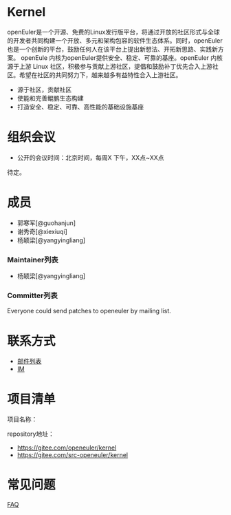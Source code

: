 # Kernel

openEuler是一个开源、免费的Linux发行版平台，将通过开放的社区形式与全球的开发者共同构建一个开放、多元和架构包容的软件生态体系。同时，openEuler也是一个创新的平台，鼓励任何人在该平台上提出新想法、开拓新思路、实践新方案。
openEule 内核为openEuler提供安全、稳定、可靠的基座。openEuler 内核源于上游 Linux 社区，积极参与贡献上游社区，提倡和鼓励补丁优先合入上游社区。希望在社区的共同努力下，越来越多有益特性合入上游社区。

- 源于社区，贡献社区
- 使能和完善鲲鹏生态构建
- 打造安全、稳定、可靠、高性能的基础设施基座

# 组织会议

- 公开的会议时间：北京时间，每周X 下午，XX点~XX点

待定。

# 成员

- 郭寒军[@guohanjun]
- 谢秀奇[@xiexiuqi]
- 杨颖梁[@yangyingliang]

### Maintainer列表

- 杨颖梁[@yangyingliang]

### Committer列表

Everyone could send patches to openeuler by mailing list.

# 联系方式

- [邮件列表](kernel@openeuler.org)
- [IM](#openeuler-dev)

# 项目清单

项目名称：

repository地址：
- https://gitee.com/openeuler/kernel
- https://gitee.com/src-openeuler/kernel

# 常见问题

[FAQ](./faq.md)